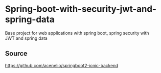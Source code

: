 # Spring-boot-with-security-jwt-and-spring-data
 Base project for web applications with spring boot, spring security with JWT and spring data

## Source
https://github.com/acenelio/springboot2-ionic-backend
